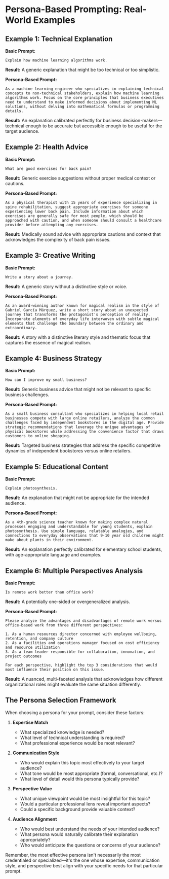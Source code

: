 # Persona-Based Prompting: Real-World Examples

## Example 1: Technical Explanation

**Basic Prompt:**
```
Explain how machine learning algorithms work.
```

**Result:** A generic explanation that might be too technical or too simplistic.

**Persona-Based Prompt:**
```
As a machine learning engineer who specializes in explaining technical concepts to non-technical stakeholders, explain how machine learning algorithms work. Focus on the core principles that business executives need to understand to make informed decisions about implementing ML solutions, without delving into mathematical formulas or programming details.
```

**Result:** An explanation calibrated perfectly for business decision-makers—technical enough to be accurate but accessible enough to be useful for the target audience.

## Example 2: Health Advice

**Basic Prompt:**
```
What are good exercises for back pain?
```

**Result:** Generic exercise suggestions without proper medical context or cautions.

**Persona-Based Prompt:**
```
As a physical therapist with 15 years of experience specializing in spine rehabilitation, suggest appropriate exercises for someone experiencing lower back pain. Include information about which exercises are generally safe for most people, which should be approached with caution, and when someone should consult a healthcare provider before attempting any exercises.
```

**Result:** Medically sound advice with appropriate cautions and context that acknowledges the complexity of back pain issues.

## Example 3: Creative Writing

**Basic Prompt:**
```
Write a story about a journey.
```

**Result:** A generic story without a distinctive style or voice.

**Persona-Based Prompt:**
```
As an award-winning author known for magical realism in the style of Gabriel García Márquez, write a short story about an unexpected journey that transforms the protagonist's perception of reality. Incorporate elements of everyday life interwoven with subtle magical elements that challenge the boundary between the ordinary and extraordinary.
```

**Result:** A story with a distinctive literary style and thematic focus that captures the essence of magical realism.

## Example 4: Business Strategy

**Basic Prompt:**
```
How can I improve my small business?
```

**Result:** Generic business advice that might not be relevant to specific business challenges.

**Persona-Based Prompt:**
```
As a small business consultant who specializes in helping local retail businesses compete with large online retailers, analyze the common challenges faced by independent bookstores in the digital age. Provide strategic recommendations that leverage the unique advantages of physical bookstores while addressing the convenience factor that draws customers to online shopping.
```

**Result:** Targeted business strategies that address the specific competitive dynamics of independent bookstores versus online retailers.

## Example 5: Educational Content

**Basic Prompt:**
```
Explain photosynthesis.
```

**Result:** An explanation that might not be appropriate for the intended audience.

**Persona-Based Prompt:**
```
As a 4th-grade science teacher known for making complex natural processes engaging and understandable for young students, explain photosynthesis. Use simple language, relatable analogies, and connections to everyday observations that 9-10 year old children might make about plants in their environment.
```

**Result:** An explanation perfectly calibrated for elementary school students, with age-appropriate language and examples.

## Example 6: Multiple Perspectives Analysis

**Basic Prompt:**
```
Is remote work better than office work?
```

**Result:** A potentially one-sided or overgeneralized analysis.

**Persona-Based Prompt:**
```
Please analyze the advantages and disadvantages of remote work versus office-based work from three different perspectives:

1. As a human resources director concerned with employee wellbeing, retention, and company culture
2. As a facilities and operations manager focused on cost efficiency and resource utilization
3. As a team leader responsible for collaboration, innovation, and project outcomes

For each perspective, highlight the top 3 considerations that would most influence their position on this issue.
```

**Result:** A nuanced, multi-faceted analysis that acknowledges how different organizational roles might evaluate the same situation differently.

## The Persona Selection Framework

When choosing a persona for your prompt, consider these factors:

1. **Expertise Match**
   - What specialized knowledge is needed?
   - What level of technical understanding is required?
   - What professional experience would be most relevant?

2. **Communication Style**
   - Who would explain this topic most effectively to your target audience?
   - What tone would be most appropriate (formal, conversational, etc.)?
   - What level of detail would this persona typically provide?

3. **Perspective Value**
   - What unique viewpoint would be most insightful for this topic?
   - Would a particular professional lens reveal important aspects?
   - Could a specific background provide valuable context?

4. **Audience Alignment**
   - Who would best understand the needs of your intended audience?
   - What persona would naturally calibrate their explanation appropriately?
   - Who would anticipate the questions or concerns of your audience?

Remember, the most effective persona isn't necessarily the most credentialed or specialized—it's the one whose expertise, communication style, and perspective best align with your specific needs for that particular prompt.

